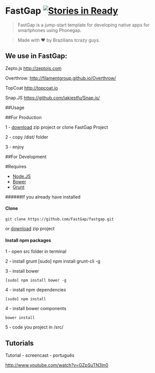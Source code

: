 # FastGap [![Stories in Ready](https://badge.waffle.io/FastGap/fastgap.png?label=ready)](https://waffle.io/FastGap/fastgap)

> FastGap is a jump-start template for developing native apps for smartphones using Phonegap.

> Made with ♥ by Brazilians tcrazy guys.

<h2>We use in FastGap:</h2>

Zepto.js
http://zeptojs.com

Overthrow:
http://filamentgroup.github.io/Overthrow/

TopCoat
http://topcoat.io

Snap.JS
https://github.com/jakiestfu/Snap.js/


##Usage

##For Production

1 - [download](https://github.com/FastGap/fastgap/archive/master.zip) zip project or clone FastGap Project

2 - copy /dist/ folder

3 - enjoy

##For Development

#Requires

* [Node.JS](href='http://nodejs.org/')
* [Bower](href='http://bower.io')
* [Grunt](href='http://gruntjs.com')


######If you already have installed

#### Clone

    git clone https://github.com/FastGap/fastgap.git
    
or [download](https://github.com/FastGap/fastgap/archive/master.zip) zip project

#### Install npm packages

1 - open src folder in terminal
    
2 - install grunt
    [sudo] npm install grunt-cli -g
	
3 - install bower

```[sudo] npm install bower -g```

4 - install npm dependencies 

    [sudo] npm install 

4 - install bower components

```bower install```

5 - code you project in /src/

<h2>Tutorials</h2>

Tutorial - screencast - português

http://www.youtube.com/watch?v=GZpSuTN3ln0
